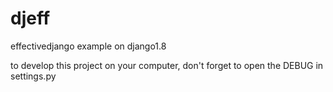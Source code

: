 # djeff
effectivedjango example on django1.8


to develop this project on your computer,
don't forget to open the DEBUG in settings.py


